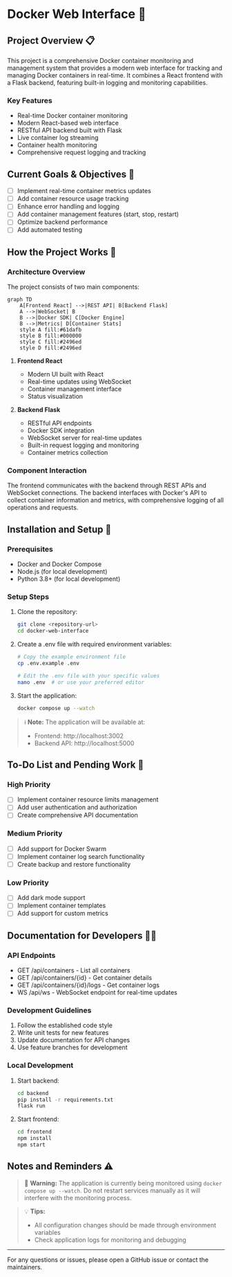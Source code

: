 # Docker Web Interface 🐳

## Project Overview 📋

This project is a comprehensive Docker container monitoring and management system that provides a modern web interface for tracking and managing Docker containers in real-time. It combines a React frontend with a Flask backend, featuring built-in logging and monitoring capabilities.

### Key Features

-   Real-time Docker container monitoring
-   Modern React-based web interface
-   RESTful API backend built with Flask
-   Live container log streaming
-   Container health monitoring
-   Comprehensive request logging and tracking

## Current Goals & Objectives 🎯

-   [ ] Implement real-time container metrics updates
-   [ ] Add container resource usage tracking
-   [ ] Enhance error handling and logging
-   [ ] Add container management features (start, stop, restart)
-   [ ] Optimize backend performance
-   [ ] Add automated testing

## How the Project Works 🔧

### Architecture Overview

The project consists of two main components:

```mermaid
graph TD
    A[Frontend React] -->|REST API| B[Backend Flask]
    A -->|WebSocket| B
    B -->|Docker SDK| C[Docker Engine]
    B -->|Metrics| D[Container Stats]
    style A fill:#61dafb
    style B fill:#000000
    style C fill:#2496ed
    style D fill:#2496ed
```

1. **Frontend React**

    - Modern UI built with React
    - Real-time updates using WebSocket
    - Container management interface
    - Status visualization

2. **Backend Flask**
    - RESTful API endpoints
    - Docker SDK integration
    - WebSocket server for real-time updates
    - Built-in request logging and monitoring
    - Container metrics collection

### Component Interaction

The frontend communicates with the backend through REST APIs and WebSocket connections. The backend interfaces with Docker's API to collect container information and metrics, with comprehensive logging of all operations and requests.

## Installation and Setup 🚀

### Prerequisites

-   Docker and Docker Compose
-   Node.js (for local development)
-   Python 3.8+ (for local development)

### Setup Steps

1. Clone the repository:

    ```bash
    git clone <repository-url>
    cd docker-web-interface
    ```

2. Create a .env file with required environment variables:

    ```bash
    # Copy the example environment file
    cp .env.example .env

    # Edit the .env file with your specific values
    nano .env  # or use your preferred editor
    ```

3. Start the application:
    ```bash
    docker compose up --watch
    ```

> ℹ️ **Note:** The application will be available at:
>
> -   Frontend: http://localhost:3002
> -   Backend API: http://localhost:5000

## To-Do List and Pending Work 📝

### High Priority

-   [ ] Implement container resource limits management
-   [ ] Add user authentication and authorization
-   [ ] Create comprehensive API documentation

### Medium Priority

-   [ ] Add support for Docker Swarm
-   [ ] Implement container log search functionality
-   [ ] Create backup and restore functionality

### Low Priority

-   [ ] Add dark mode support
-   [ ] Implement container templates
-   [ ] Add support for custom metrics

## Documentation for Developers 👩‍💻

### API Endpoints

-   GET /api/containers - List all containers
-   GET /api/containers/{id} - Get container details
-   GET /api/containers/{id}/logs - Get container logs
-   WS /api/ws - WebSocket endpoint for real-time updates

### Development Guidelines

1. Follow the established code style
2. Write unit tests for new features
3. Update documentation for API changes
4. Use feature branches for development

### Local Development

1. Start backend:

    ```bash
    cd backend
    pip install -r requirements.txt
    flask run
    ```

2. Start frontend:
    ```bash
    cd frontend
    npm install
    npm start
    ```

## Notes and Reminders ⚠️

> 🚨 **Warning:** The application is currently being monitored using `docker compose up --watch`. Do not restart services manually as it will interfere with the monitoring process.

> 💡 **Tips:**
>
> -   All configuration changes should be made through environment variables
> -   Check application logs for monitoring and debugging

---

For any questions or issues, please open a GitHub issue or contact the maintainers.
